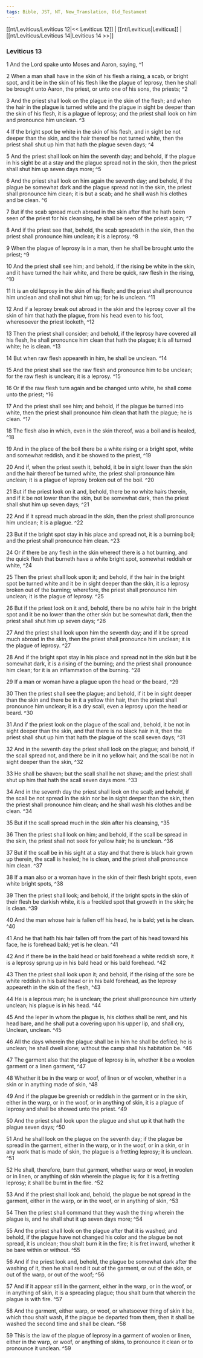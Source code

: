 ```yaml
---
tags: Bible, JST, NT, New_Translation, Old_Testament
---
```


[[nt/Leviticus/Leviticus 12|<< Leviticus 12]] | [[nt/Leviticus|Leviticus]] | [[nt/Leviticus/Leviticus 14|Leviticus 14 >>]]

### Leviticus 13

1 And the Lord spake unto Moses and Aaron, saying,  ^1

2 When a man shall have in the skin of his flesh a rising, a scab, or bright spot, and it be in the skin of his flesh like the plague of leprosy, then he shall be brought unto Aaron, the priest, or unto one of his sons, the priests;  ^2

3 And the priest shall look on the plague in the skin of the flesh; and when the hair in the plague is turned white and the plague in sight be deeper than the skin of his flesh, it is a plague of leprosy; and the priest shall look on him and pronounce him unclean.  ^3

4 If the bright spot be white in the skin of his flesh, and in sight be not deeper than the skin, and the hair thereof be not turned white, then the priest shall shut up him that hath the plague seven days;  ^4

5 And the priest shall look on him the seventh day; and behold, if the plague in his sight be at a stay and the plague spread not in the skin, then the priest shall shut him up seven days more;  ^5

6 And the priest shall look on him again the seventh day; and behold, if the plague be somewhat dark and the plague spread not in the skin, the priest shall pronounce him clean; it is but a scab; and he shall wash his clothes and be clean.  ^6

7 But if the scab spread much abroad in the skin after that he hath been seen of the priest for his cleansing, he shall be seen of the priest again;  ^7

8 And if the priest see that, behold, the scab spreadeth in the skin, then the priest shall pronounce him unclean; it is a leprosy.  ^8

9 When the plague of leprosy is in a man, then he shall be brought unto the priest;  ^9

10 And the priest shall see him; and behold, if the rising be white in the skin, and it have turned the hair white, and there be quick, raw flesh in the rising,  ^10

11 It is an old leprosy in the skin of his flesh; and the priest shall pronounce him unclean and shall not shut him up; for he is unclean.  ^11

12 And if a leprosy break out abroad in the skin and the leprosy cover all the skin of him that hath the plague, from his head even to his foot, wheresoever the priest looketh,  ^12

13 Then the priest shall consider; and behold, if the leprosy have covered all his flesh, he shall pronounce him clean that hath the plague; it is all turned white; he is clean.  ^13

14 But when raw flesh appeareth in him, he shall be unclean.  ^14

15 And the priest shall see the raw flesh and pronounce him to be unclean; for the raw flesh is unclean; it is a leprosy.  ^15

16 Or if the raw flesh turn again and be changed unto white, he shall come unto the priest;  ^16

17 And the priest shall see him; and behold, if the plague be turned into white, then the priest shall pronounce him clean that hath the plague; he is clean.  ^17

18 The flesh also in which, even in the skin thereof, was a boil and is healed,  ^18

19 And in the place of the boil there be a white rising or a bright spot, white and somewhat reddish, and it be showed to the priest,  ^19

20 And if, when the priest seeth it, behold, it be in sight lower than the skin and the hair thereof be turned white, the priest shall pronounce him unclean; it is a plague of leprosy broken out of the boil.  ^20

21 But if the priest look on it and, behold, there be no white hairs therein, and if it be not lower than the skin, but be somewhat dark, then the priest shall shut him up seven days;  ^21

22 And if it spread much abroad in the skin, then the priest shall pronounce him unclean; it is a plague.  ^22

23 But if the bright spot stay in his place and spread not, it is a burning boil; and the priest shall pronounce him clean.  ^23

24 Or if there be any flesh in the skin whereof there is a hot burning, and the quick flesh that burneth have a white bright spot, somewhat reddish or white,  ^24

25 Then the priest shall look upon it; and behold, if the hair in the bright spot be turned white and it be in sight deeper than the skin, it is a leprosy broken out of the burning; wherefore, the priest shall pronounce him unclean; it is the plague of leprosy.  ^25

26 But if the priest look on it and, behold, there be no white hair in the bright spot and it be no lower than the other skin but be somewhat dark, then the priest shall shut him up seven days;  ^26

27 And the priest shall look upon him the seventh day; and if it be spread much abroad in the skin, then the priest shall pronounce him unclean; it is the plague of leprosy.  ^27

28 And if the bright spot stay in his place and spread not in the skin but it be somewhat dark, it is a rising of the burning; and the priest shall pronounce him clean; for it is an inflammation of the burning.  ^28

29 If a man or woman have a plague upon the head or the beard,  ^29

30 Then the priest shall see the plague; and behold, if it be in sight deeper than the skin and there be in it a yellow thin hair, then the priest shall pronounce him unclean; it is a dry scall, even a leprosy upon the head or beard.  ^30

31 And if the priest look on the plague of the scall and, behold, it be not in sight deeper than the skin, and that there is no black hair in it, then the priest shall shut up him that hath the plague of the scall seven days;  ^31

32 And in the seventh day the priest shall look on the plague; and behold, if the scall spread not, and there be in it no yellow hair, and the scall be not in sight deeper than the skin,  ^32

33 He shall be shaven; but the scall shall he not shave; and the priest shall shut up him that hath the scall seven days more.  ^33

34 And in the seventh day the priest shall look on the scall; and behold, if the scall be not spread in the skin nor be in sight deeper than the skin, then the priest shall pronounce him clean; and he shall wash his clothes and be clean.  ^34

35 But if the scall spread much in the skin after his cleansing,  ^35

36 Then the priest shall look on him; and behold, if the scall be spread in the skin, the priest shall not seek for yellow hair; he is unclean.  ^36

37 But if the scall be in his sight at a stay and that there is black hair grown up therein, the scall is healed; he is clean, and the priest shall pronounce him clean.  ^37

38 If a man also or a woman have in the skin of their flesh bright spots, even white bright spots,  ^38

39 Then the priest shall look; and behold, if the bright spots in the skin of their flesh be darkish white, it is a freckled spot that groweth in the skin; he is clean.  ^39

40 And the man whose hair is fallen off his head, he is bald; yet is he clean.  ^40

41 And he that hath his hair fallen off from the part of his head toward his face, he is forehead bald; yet is he clean.  ^41

42 And if there be in the bald head or bald forehead a white reddish sore, it is a leprosy sprung up in his bald head or his bald forehead.  ^42

43 Then the priest shall look upon it; and behold, if the rising of the sore be white reddish in his bald head or in his bald forehead, as the leprosy appeareth in the skin of the flesh,  ^43

44 He is a leprous man; he is unclean; the priest shall pronounce him utterly unclean; his plague is in his head.  ^44

45 And the leper in whom the plague is, his clothes shall be rent, and his head bare, and he shall put a covering upon his upper lip, and shall cry, Unclean, unclean.  ^45

46 All the days wherein the plague shall be in him he shall be defiled; he is unclean; he shall dwell alone; without the camp shall his habitation be.  ^46

47 The garment also that the plague of leprosy is in, whether it be a woolen garment or a linen garment,  ^47

48 Whether it be in the warp or woof, of linen or of woolen, whether in a skin or in anything made of skin,  ^48

49 And if the plague be greenish or reddish in the garment or in the skin, either in the warp, or in the woof, or in anything of skin, it is a plague of leprosy and shall be showed unto the priest.  ^49

50 And the priest shall look upon the plague and shut up it that hath the plague seven days;  ^50

51 And he shall look on the plague on the seventh day; if the plague be spread in the garment, either in the warp, or in the woof, or in a skin, or in any work that is made of skin, the plague is a fretting leprosy; it is unclean.  ^51

52 He shall, therefore, burn that garment, whether warp or woof, in woolen or in linen, or anything of skin wherein the plague is; for it is a fretting leprosy; it shall be burnt in the fire.  ^52

53 And if the priest shall look and, behold, the plague be not spread in the garment, either in the warp, or in the woof, or in anything of skin,  ^53

54 Then the priest shall command that they wash the thing wherein the plague is, and he shall shut it up seven days more;  ^54

55 And the priest shall look on the plague after that it is washed; and behold, if the plague have not changed his color and the plague be not spread, it is unclean; thou shalt burn it in the fire; it is fret inward, whether it be bare within or without.  ^55

56 And if the priest look and, behold, the plague be somewhat dark after the washing of it, then he shall rend it out of the garment, or out of the skin, or out of the warp, or out of the woof;  ^56

57 And if it appear still in the garment, either in the warp, or in the woof, or in anything of skin, it is a spreading plague; thou shalt burn that wherein the plague is with fire.  ^57

58 And the garment, either warp, or woof, or whatsoever thing of skin it be, which thou shalt wash, if the plague be departed from them, then it shall be washed the second time and shall be clean.  ^58

59 This is the law of the plague of leprosy in a garment of woolen or linen, either in the warp, or woof, or anything of skins, to pronounce it clean or to pronounce it unclean.  ^59

 
